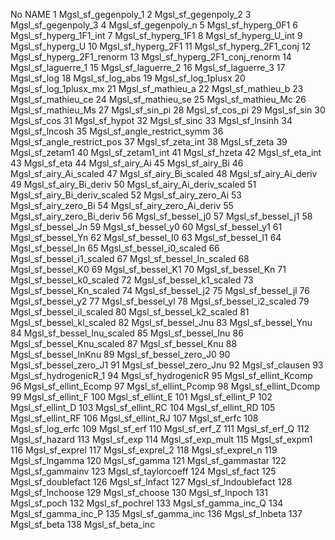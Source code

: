 No	NAME
1	Mgsl_sf_gegenpoly_1
2	Mgsl_sf_gegenpoly_2
3	Mgsl_sf_gegenpoly_3
4	Mgsl_sf_gegenpoly_n
5	Mgsl_sf_hyperg_0F1
6	Mgsl_sf_hyperg_1F1_int
7	Mgsl_sf_hyperg_1F1
8	Mgsl_sf_hyperg_U_int
9	Mgsl_sf_hyperg_U
10	Mgsl_sf_hyperg_2F1
11	Mgsl_sf_hyperg_2F1_conj
12	Mgsl_sf_hyperg_2F1_renorm
13	Mgsl_sf_hyperg_2F1_conj_renorm
14	Mgsl_sf_laguerre_1
15	Mgsl_sf_laguerre_2
16	Mgsl_sf_laguerre_3
17	Mgsl_sf_log
18	Mgsl_sf_log_abs
19	Mgsl_sf_log_1plusx
20	Mgsl_sf_log_1plusx_mx
21	Mgsl_sf_mathieu_a
22	Mgsl_sf_mathieu_b
23	Mgsl_sf_mathieu_ce
24	Mgsl_sf_mathieu_se
25	Mgsl_sf_mathieu_Mc
26	Mgsl_sf_mathieu_Ms
27	Mgsl_sf_sin_pi
28	Mgsl_sf_cos_pi
29	Mgsl_sf_sin
30	Mgsl_sf_cos
31	Mgsl_sf_hypot
32	Mgsl_sf_sinc
33	Mgsl_sf_lnsinh
34	Mgsl_sf_lncosh
35	Mgsl_sf_angle_restrict_symm
36	Mgsl_sf_angle_restrict_pos
37	Mgsl_sf_zeta_int
38	Mgsl_sf_zeta
39	Mgsl_sf_zetam1
40	Mgsl_sf_zetam1_int
41	Mgsl_sf_hzeta
42	Mgsl_sf_eta_int
43	Mgsl_sf_eta
44	Mgsl_sf_airy_Ai
45	Mgsl_sf_airy_Bi
46	Mgsl_sf_airy_Ai_scaled
47	Mgsl_sf_airy_Bi_scaled
48	Mgsl_sf_airy_Ai_deriv
49	Mgsl_sf_airy_Bi_deriv
50	Mgsl_sf_airy_Ai_deriv_scaled
51	Mgsl_sf_airy_Bi_deriv_scaled
52	Mgsl_sf_airy_zero_Ai
53	Mgsl_sf_airy_zero_Bi
54	Mgsl_sf_airy_zero_Ai_deriv
55	Mgsl_sf_airy_zero_Bi_deriv
56	Mgsl_sf_bessel_j0
57	Mgsl_sf_bessel_j1
58	Mgsl_sf_bessel_Jn
59	Mgsl_sf_bessel_y0
60	Mgsl_sf_bessel_y1
61	Mgsl_sf_bessel_Yn
62	Mgsl_sf_bessel_I0
63	Mgsl_sf_bessel_I1
64	Mgsl_sf_bessel_In
65	Mgsl_sf_bessel_i0_scaled
66	Mgsl_sf_bessel_i1_scaled
67	Mgsl_sf_bessel_In_scaled
68	Mgsl_sf_bessel_K0
69	Mgsl_sf_bessel_K1
70	Mgsl_sf_bessel_Kn
71	Mgsl_sf_bessel_k0_scaled
72	Mgsl_sf_bessel_k1_scaled
73	Mgsl_sf_bessel_Kn_scaled
74	Mgsl_sf_bessel_j2
75	Mgsl_sf_bessel_jl
76	Mgsl_sf_bessel_y2
77	Mgsl_sf_bessel_yl
78	Mgsl_sf_bessel_i2_scaled
79	Mgsl_sf_bessel_il_scaled
80	Mgsl_sf_bessel_k2_scaled
81	Mgsl_sf_bessel_kl_scaled
82	Mgsl_sf_bessel_Jnu
83	Mgsl_sf_bessel_Ynu
84	Mgsl_sf_bessel_Inu_scaled
85	Mgsl_sf_bessel_Inu
86	Mgsl_sf_bessel_Knu_scaled
87	Mgsl_sf_bessel_Knu
88	Mgsl_sf_bessel_lnKnu
89	Mgsl_sf_bessel_zero_J0
90	Mgsl_sf_bessel_zero_J1
91	Mgsl_sf_bessel_zero_Jnu
92	Mgsl_sf_clausen
93	Mgsl_sf_hydrogenicR_1
94	Mgsl_sf_hydrogenicR
95	Mgsl_sf_ellint_Kcomp
96	Mgsl_sf_ellint_Ecomp
97	Mgsl_sf_ellint_Pcomp
98	Mgsl_sf_ellint_Dcomp
99	Mgsl_sf_ellint_F
100	Mgsl_sf_ellint_E
101	Mgsl_sf_ellint_P
102	Mgsl_sf_ellint_D
103	Mgsl_sf_ellint_RC
104	Mgsl_sf_ellint_RD
105	Mgsl_sf_ellint_RF
106	Mgsl_sf_ellint_RJ
107	Mgsl_sf_erfc
108	Mgsl_sf_log_erfc
109	Mgsl_sf_erf
110	Mgsl_sf_erf_Z
111	Mgsl_sf_erf_Q
112	Mgsl_sf_hazard
113	Mgsl_sf_exp
114	Mgsl_sf_exp_mult
115	Mgsl_sf_expm1
116	Mgsl_sf_exprel
117	Mgsl_sf_exprel_2
118	Mgsl_sf_exprel_n
119	Mgsl_sf_lngamma
120	Mgsl_sf_gamma
121	Mgsl_sf_gammastar
122	Mgsl_sf_gammainv
123	Mgsl_sf_taylorcoeff
124	Mgsl_sf_fact
125	Mgsl_sf_doublefact
126	Mgsl_sf_lnfact
127	Mgsl_sf_lndoublefact
128	Mgsl_sf_lnchoose
129	Mgsl_sf_choose
130	Mgsl_sf_lnpoch
131	Mgsl_sf_poch
132	Mgsl_sf_pochrel
133	Mgsl_sf_gamma_inc_Q
134	Mgsl_sf_gamma_inc_P
135	Mgsl_sf_gamma_inc
136	Mgsl_sf_lnbeta
137	Mgsl_sf_beta
138	Mgsl_sf_beta_inc
